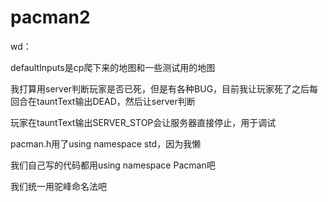 # pacman2

wd：

defaultInputs是cp爬下来的地图和一些测试用的地图

我打算用server判断玩家是否已死，但是有各种BUG，目前我让玩家死了之后每回合在tauntText输出DEAD，然后让server判断

玩家在tauntText输出SERVER_STOP会让服务器直接停止，用于调试

pacman.h用了using namespace std，因为我懒

我们自己写的代码都用using namespace Pacman吧

我们统一用驼峰命名法吧
